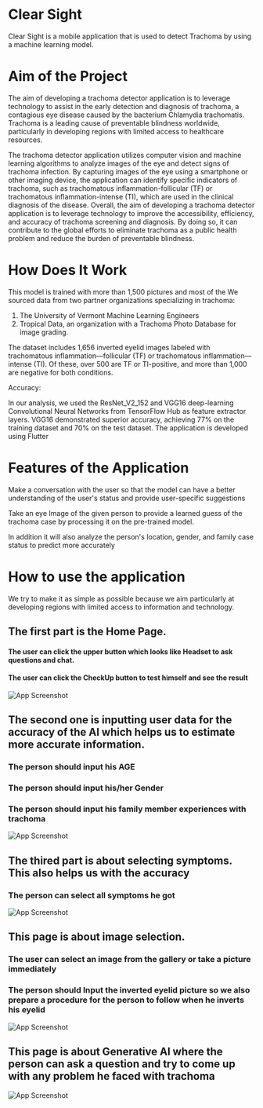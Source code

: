 # Clear Sight
Clear Sight is a mobile application that is used to detect Trachoma by using a machine learning model.

# Aim of the Project
<p> The aim of developing a trachoma detector application is to leverage technology to assist in the early detection and diagnosis of trachoma, a contagious eye disease caused by the bacterium Chlamydia trachomatis. Trachoma is a leading cause of preventable blindness worldwide, particularly in developing regions with limited access to healthcare resources.
</p>
<p>
The trachoma detector application utilizes computer vision and machine learning algorithms to analyze images of the eye and detect signs of trachoma infection. By capturing images of the eye using a smartphone or other imaging device, the application can identify specific indicators of trachoma, such as trachomatous inflammation-follicular (TF) or trachomatous inflammation-intense (TI), which are used in the clinical diagnosis of the disease.
Overall, the aim of developing a trachoma detector application is to leverage technology to improve the accessibility, efficiency, and accuracy of trachoma screening and diagnosis. By doing so, it can contribute to the global efforts to eliminate trachoma as a public health problem and reduce the burden of preventable blindness.
</p>

# How Does It Work
This model is trained with more than 1,500 pictures and most of the We sourced data from two partner organizations specializing in trachoma:

1. The University of Vermont Machine Learning Engineers
2. Tropical Data, an organization with a Trachoma Photo Database for image grading.

The dataset includes 1,656 inverted eyelid images labeled with trachomatous inflammation—follicular (TF) or trachomatous inflammation—intense (TI). Of these, over 500 are TF or TI-positive, and more than 1,000 are negative for both conditions.

Accuracy:

In our analysis, we used the ResNet_V2_152 and VGG16 deep-learning Convolutional Neural Networks from TensorFlow Hub as feature extractor layers. VGG16 demonstrated superior accuracy, achieving 77% on the training dataset and 70% on the test dataset.
The application is developed using Flutter 



# Features of the Application
<p> Make a conversation with the user so that the model can have a better understanding of the user's status and provide user-specific suggestions  
</p>
<p> Take an eye Image of the given person to provide a learned guess of the trachoma case by processing it on the pre-trained model. </p>
<p>  In addition it will also analyze the person's location, gender, and family case status to predict more accurately </p>

# How to use the application 
We try to make it as simple as possible because we aim particularly at developing regions with limited access to information and technology.
## The first part is the Home Page. 
#### The user can click the upper button which looks like Headset to ask questions and chat.
#### The user can click the CheckUp button to test himself and see the result 
![App Screenshot](https://github.com/natiyeshi/clearSight/blob/kebaHailu-patch-1/server/assets/p5.jpg)
## The second one is inputting user data  for the accuracy of the AI which helps us to estimate more accurate information.
### The person should input his AGE
### The person should input his/her Gender
### The person should input his family member experiences with trachoma
![App Screenshot](https://github.com/natiyeshi/clearSight/blob/kebaHailu-patch-1/server/assets/p4.jpg)
## The thired part is about selecting symptoms. This also helps us with the accuracy
### The person can select all symptoms he got
![App Screenshot](https://github.com/natiyeshi/clearSight/blob/kebaHailu-patch-1/server/assets/p3.jpg)
## This page is about image selection. 
### The user can select an image from the gallery or take a picture immediately 
### The person should Input the inverted eyelid picture so we also prepare a procedure for the person to follow when he inverts his eyelid
![App Screenshot](https://github.com/natiyeshi/clearSight/blob/kebaHailu-patch-1/server/assets/p2.jpg)
## This page is about Generative AI where the person can ask a question and try to come up with any problem he faced with trachoma
![App Screenshot](https://github.com/natiyeshi/clearSight/blob/kebaHailu-patch-1/server/assets/p1.jpg)


